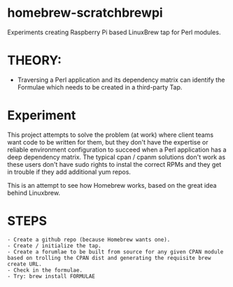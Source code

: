 # homebrew-scratchbrewpi
Experiments creating Raspberry Pi based LinuxBrew tap for Perl modules.

# THEORY:
  - Traversing a Perl application and its dependency matrix can identify the Formulae which needs to be created in a third-party Tap.
  
  # Experiment
  This project attempts to solve the problem (at work) where client teams want code to be written for them, but they don't have the expertise or reliable environment configuration to succeed when a Perl application has a deep dependency matrix.
  The typical cpan / cpanm solutions don't work as these users don't have sudo rights to instal the correct RPMs and they get in trouble if they add additional yum repos.
  
  This is an attempt to see how Homebrew works, based on the great idea behind Linuxbrew.
  
  # STEPS
    - Create a github repo (because Homebrew wants one).
    - Create / initialize the tap.
    - Create a forumlae to be built from source for any given CPAN module based on trolling the CPAN dist and generating the requisite brew create URL.
    - Check in the formulae.
    - Try: brew install FORMULAE
    
    
    
